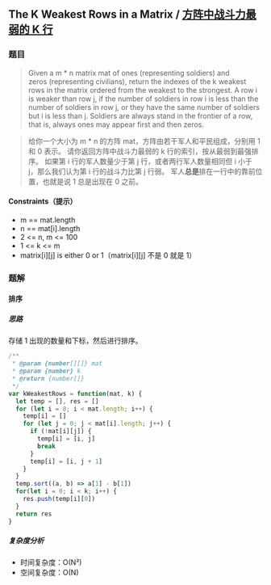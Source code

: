 ## The K Weakest Rows in a Matrix / [方阵中战斗力最弱的 K 行](https://leetcode-cn.com/problems/the-k-weakest-rows-in-a-matrix/)

### 题目
> Given a m * n matrix mat of ones (representing soldiers) and zeros (representing civilians), return the indexes of the k weakest rows in the matrix ordered from the weakest to the strongest.
A row i is weaker than row j, if the number of soldiers in row i is less than the number of soldiers in row j, or they have the same number of soldiers but i is less than j. Soldiers are always stand in the frontier of a row, that is, always ones may appear first and then zeros.

> 给你一个大小为 m * n 的方阵 mat，方阵由若干军人和平民组成，分别用 1 和 0 表示。
请你返回方阵中战斗力最弱的 k 行的索引，按从最弱到最强排序。
如果第 i 行的军人数量少于第 j 行，或者两行军人数量相同但 i 小于 j，那么我们认为第 i 行的战斗力比第 j 行弱。
军人**总是**排在一行中的靠前位置，也就是说 1 总是出现在 0 之前。

#### Constraints（提示）
+ m == mat.length
+ n == mat[i].length
+ 2 <= n, m <= 100
+ 1 <= k <= m
+ matrix[i][j] is either 0 or 1（matrix[i][j] 不是 0 就是 1）


### 题解
#### 排序
##### 思路
存储 1 出现的数量和下标，然后进行排序。

```js
/**
 * @param {number[][]} mat
 * @param {number} k
 * @return {number[]}
 */
var kWeakestRows = function(mat, k) {
  let temp = [], res = []
  for (let i = 0; i < mat.length; i++) {
    temp[i] = []
    for (let j = 0; j < mat[i].length; j++) {
      if (!mat[i][j]) {
        temp[i] = [i, j]
        break
      }
      temp[i] = [i, j + 1]
    }
  }
  temp.sort((a, b) => a[1] - b[1])
  for(let i = 0; i < k; i++) {
    res.push(temp[i][0])
  }
  return res
}
```

##### 复杂度分析
+ 时间复杂度：O(N²)
+ 空间复杂度：O(N)